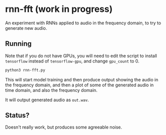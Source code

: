 # rnn-fft (work in progress)

An experiment with RNNs applied to audio in the frequency domain, to try to generate new audio.

## Running

Note that if you do not have GPUs, you will need to edit the script to install `tensorflow` 
instead of `tensorflow-gpu`, and change `gpu_count` to 0.

```bash
python3 rnn-fft.py
```

This will start model training and then produce output showing the audio in the frequency domain,
and then a plot of some of the generated audio in time domain, and also the frequency domain.

It will output generated audio as `out.wav`.

## Status?

Doesn't really work, but produces some agreeable noise.